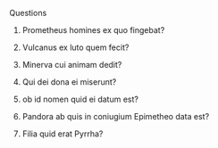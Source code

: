 Questions

1. Prometheus homines ex quo fingebat?

2. Vulcanus ex luto quem fecit?

3. Minerva cui animam dedit?

4. Qui dei dona ei miserunt?

5. ob id nomen quid ei datum est?

6. Pandora ab quis in coniugium Epimetheo data est?

7. Filia quid erat Pyrrha?
